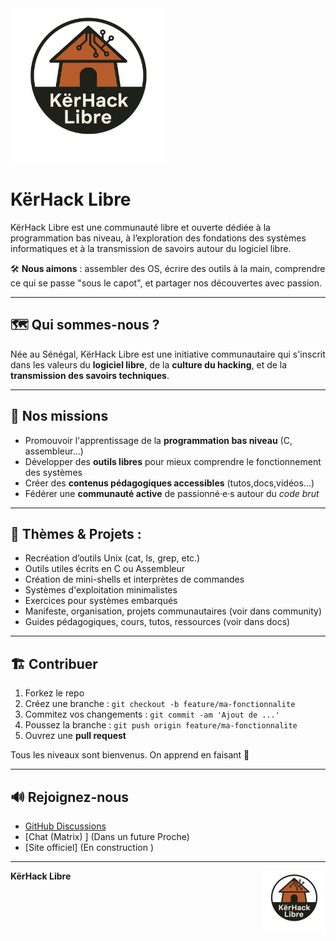 
<img src="khl1.png" width="250"  height="" alt="khlogo"  align="center"/>

# KërHack Libre

KërHack Libre est une communauté libre et ouverte dédiée à la programmation bas niveau, à l’exploration des fondations des systèmes informatiques et à la transmission de savoirs autour du logiciel libre.

🛠️ **Nous aimons** : assembler des OS, écrire des outils à la main, comprendre ce qui se passe "sous le capot", et partager nos découvertes avec passion.

---

## 🗺️ Qui sommes-nous ?

Née au Sénégal, KërHack Libre est une initiative communautaire qui s'inscrit dans les valeurs du **logiciel libre**, de la **culture du hacking**, et de la **transmission des savoirs techniques**.

---

## 🚀 Nos missions

- Promouvoir l'apprentissage de la **programmation bas niveau** (C, assembleur…)
- Développer des **outils libres** pour mieux comprendre le fonctionnement des systèmes
- Créer des **contenus pédagogiques accessibles** (tutos,docs,vidéos…)
- Fédérer une **communauté active** de passionné·e·s autour du *code brut*

---

## 📂 Thèmes & Projets   : 
 - Recréation d’outils Unix (cat, ls, grep, etc.)     
 - Outils utiles écrits en C ou Assembleur
 - Création de mini-shells et interprètes de commandes
 - Systèmes d'exploitation minimalistes
 - Exercices pour systèmes embarqués 
 - Manifeste, organisation, projets communautaires  (voir dans community) 
 - Guides pédagogiques, cours, tutos, ressources  (voir dans  docs) 

---

## 🏗️ Contribuer

1. Forkez le repo
2. Créez une branche : `git checkout -b feature/ma-fonctionnalite`
3. Commitez vos changements : `git commit -am 'Ajout de ...'`
4. Poussez la branche : `git push origin feature/ma-fonctionnalite`
5. Ouvrez une **pull request**

Tous les niveaux sont bienvenus. On apprend en faisant 💪

---


## 🔊 Rejoignez-nous

- [GitHub Discussions](https://github.com/KerHackLibre/community/discussions)
- [Chat (Matrix) ]  (Dans un future Proche) 
- [Site officiel]   (En construction )

---

**KërHack Libre** 
<img src="khl1.png" width="100"  height="" alt="khlogo"  align="right"/>
